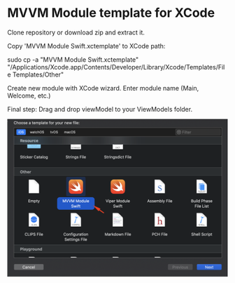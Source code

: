 # MVVM Module template for XCode

Clone repository or download zip and extract it.

Copy 'MVVM Module Swift.xctemplate' to XCode path:

sudo cp -a "MVVM Module Swift.xctemplate" "/Applications/Xcode.app/Contents/Developer/Library/Xcode/Templates/File Templates/Other"

Create new module with XCode wizard. Enter module name (Main, Welcome, etc.)

Final step: Drag and drop viewModel to your ViewModels folder.

![alt text](https://raw.githubusercontent.com/antondevs/mvvm-module-template-ios/master/mvvm-module.png)
